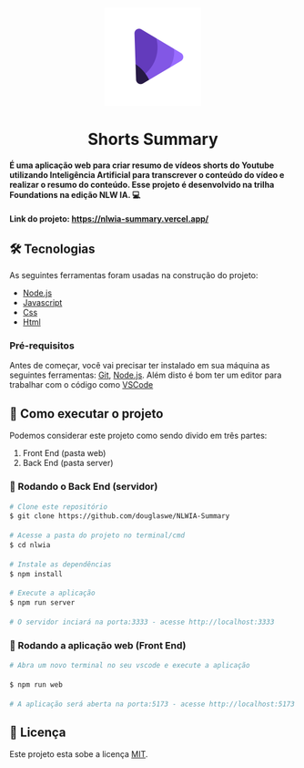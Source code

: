 <!-- markdownlint-disable -->

 <div align="center">
    <img alt="Logo" src="public/logo.svg" />
  <h1>  Shorts Summary</h1> 
 </div>

####  É uma aplicação web para criar resumo de vídeos shorts do Youtube utilizando Inteligência Artificial para transcrever o conteúdo do vídeo e realizar o resumo do conteúdo. Esse projeto é desenvolvido na trilha Foundations na edição NLW IA. 💻

#### Link do projeto: https://nlwia-summary.vercel.app/

## 🛠 Tecnologias

As seguintes ferramentas foram usadas na construção do projeto:

- [Node.js][nodejs]
- [Javascript][javascript]
- [Css][css]
- [Html][html]

### Pré-requisitos

Antes de começar, você vai precisar ter instalado em sua máquina as seguintes ferramentas:
[Git](https://git-scm.com), [Node.js][nodejs].
Além disto é bom ter um editor para trabalhar com o código como [VSCode][vscode]

## 🚀 Como executar o projeto

Podemos considerar este projeto como sendo divido em três partes:

1. Front End (pasta web)
2. Back End (pasta server)

### 🎲 Rodando o Back End (servidor)

```bash
# Clone este repositório
$ git clone https://github.com/douglaswe/NLWIA-Summary

# Acesse a pasta do projeto no terminal/cmd
$ cd nlwia

# Instale as dependências
$ npm install

# Execute a aplicação
$ npm run server

# O servidor inciará na porta:3333 - acesse http://localhost:3333
```

### 🧭 Rodando a aplicação web (Front End)

```bash
# Abra um novo terminal no seu vscode e execute a aplicação

$ npm run web

# A aplicação será aberta na porta:5173 - acesse http://localhost:5173
```

## 📝 Licença

Este projeto esta sobe a licença [MIT](./LICENSE).

[nodejs]: https://nodejs.org/
[javascript]: https://developer.mozilla.org/pt-BR/docs/Web/JavaScript
[css]: https://developer.mozilla.org/pt-BR/docs/Web/CSS
[html]: https://developer.mozilla.org/pt-BR/docs/Web/HTML
[vscode]: https://code.visualstudio.com/
